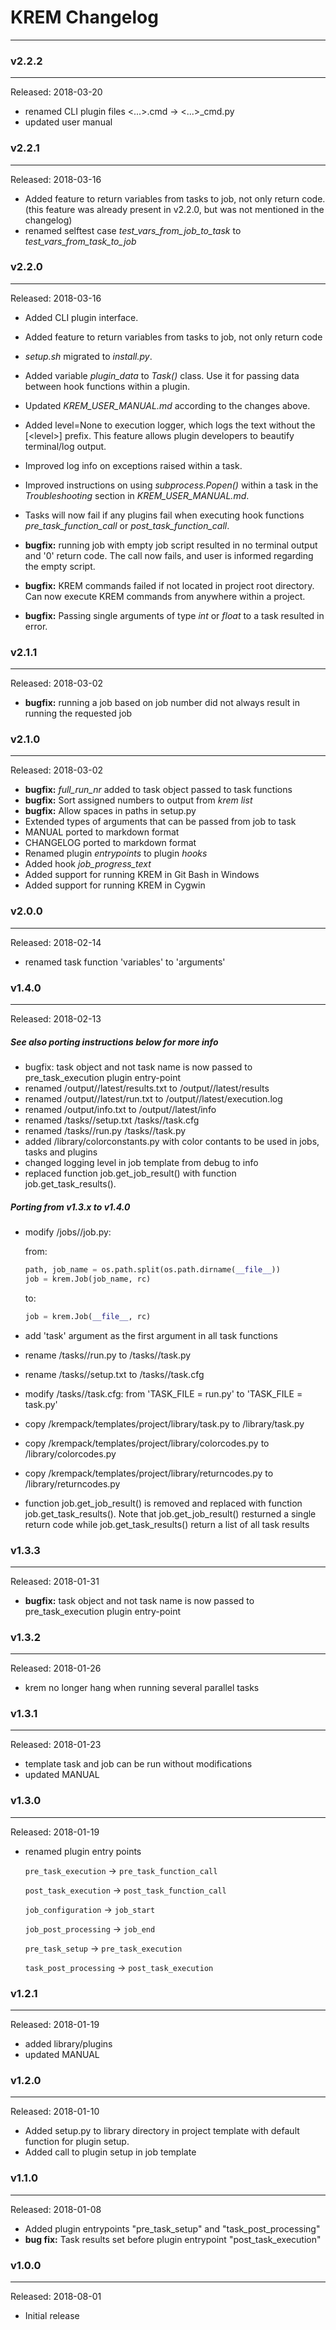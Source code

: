 # KREM Changelog


-----------------------------------------

### v2.2.2
----------

Released: 2018-03-20

* renamed CLI plugin files <...>.cmd -> <...>_cmd.py
* updated user manual


### v2.2.1
----------

Released: 2018-03-16

* Added feature to return variables from tasks to job, not only return code.   (this feature was already present in v2.2.0, but was not mentioned in the changelog)
* renamed selftest case _test_vars_from_job_to_task_ to _test_vars_from_task_to_job_


### v2.2.0
----------

Released: 2018-03-16

* Added CLI plugin interface.
* Added feature to return variables from tasks to job, not only return code
* _setup.sh_ migrated to _install.py_.
* Added variable _plugin\_data_ to _Task()_ class. Use it for passing data between hook functions within a plugin.
* Updated _KREM\_USER\_MANUAL.md_ according to the changes above.

* Added level=None to execution logger, which logs the text without the [\<level\>] prefix. This feature allows plugin developers to beautify terminal/log output.
* Improved log info on exceptions raised within a task.
* Improved instructions on using _subprocess.Popen()_ within a task in the _Troubleshooting_ section in _KREM\_USER\_MANUAL.md_.
* Tasks will now fail if any plugins fail when executing hook functions _pre\_task\_function\_call_ or _post\_task\_function\_call_.

* **bugfix:** running job with empty job script resulted in no terminal output and '0' return code. The call now fails, and user is informed regarding the empty script.
* **bugfix:** KREM commands failed if not located in project root directory. Can now execute KREM commands from anywhere within a project.
* **bugfix:** Passing single arguments of type _int_ or _float_ to a task resulted in error.

### v2.1.1
----------

Released: 2018-03-02

* **bugfix:** running a job based on job number did not always result in running the requested job

### v2.1.0
----------

Released: 2018-03-02

* **bugfix:** _full\_run\_nr_ added to task object passed to task functions
* **bugfix:** Sort assigned numbers to output from _krem list_
* **bugfix:** Allow spaces in paths in setup.py
* Extended types of arguments that can be passed from job to task
* MANUAL ported to markdown format
* CHANGELOG ported to markdown format
* Renamed plugin _entrypoints_ to plugin _hooks_
* Added hook _job\_progress\_text_
* Added support for running KREM in Git Bash in Windows
* Added support for running KREM in Cygwin



### v2.0.0
----------

Released: 2018-02-14

- renamed task function 'variables' to 'arguments'


### v1.4.0
----------

Released: 2018-02-13

##### See also porting instructions below for more info

* bugfix: task object and not task name is now passed to pre_task_execution plugin entry-point
* renamed <krem project>/output/<job>/latest/results.txt to <krem project>/output/<job>/latest/results
* renamed <krem project>/output/<job>/latest/run.txt to <krem project>/output/<job>/latest/execution.log
* renamed <krem project>/output/info.txt to <krem project>/output/<job>/latest/info
* renamed <krem project>/tasks/<task>/setup.txt <krem project>/tasks/<task>/task.cfg
* renamed <krem project>/tasks/<task>/run.py <krem project>/tasks/<task>/task.py
* added <krem project>/library/colorconstants.py with color contants to be used in jobs, tasks and plugins
* changed logging level in job template from debug to info
* replaced function job.get_job_result() with function job.get_task_results().

##### Porting from v1.3.x to v1.4.0

* modify <krem project>/jobs/<job>/job.py:

  from:

  ```python
  path, job_name = os.path.split(os.path.dirname(__file__))
  job = krem.Job(job_name, rc)
  ```

  to:

  ```python
  job = krem.Job(__file__, rc)
  ```

* add 'task' argument as the first argument in all task functions
* rename <krem project>/tasks/<task>/run.py to <krem project>/tasks/<task>/task.py
* rename <krem project>/tasks/<task>/setup.txt to <krem project>/tasks/<task>/task.cfg
* modify <krem project>/tasks/<task>/task.cfg: from 'TASK_FILE = run.py' to 'TASK_FILE = task.py'
* copy <krem installation>/krempack/templates/project/library/task.py to <krem project>/library/task.py
* copy <krem installation>/krempack/templates/project/library/colorcodes.py to <krem project>/library/colorcodes.py
* copy <krem installation>/krempack/templates/project/library/returncodes.py to <krem project>/library/returncodes.py
* function job.get_job_result() is removed and replaced with function job.get_task_results().
  Note that job.get_job_result() resturned a single return code while job.get_task_results() return a list of all task results


### v1.3.3

----------

Released: 2018-01-31

- **bugfix:** task object and not task name is now passed to pre_task_execution plugin entry-point


### v1.3.2

----------

Released: 2018-01-26

* krem no longer hang when running several parallel tasks


### v1.3.1

----------

Released: 2018-01-23

* template task and job can be run without modifications
* updated MANUAL


### v1.3.0

----------

Released: 2018-01-19

* renamed plugin entry points

	`pre_task_execution` -> `pre_task_function_call`

	`post_task_execution` -> `post_task_function_call`

	`job_configuration` -> `job_start`

	`job_post_processing` -> `job_end`

	`pre_task_setup` -> `pre_task_execution`

	`task_post_processing` -> `post_task_execution`

### v1.2.1

------

Released: 2018-01-19

* added library/plugins
* updated MANUAL


### v1.2.0

----------

Released: 2018-01-10

* Added setup.py to library directory in project template with default function for plugin setup.
* Added call to plugin setup in job template

### v1.1.0

----------

Released: 2018-01-08

* Added plugin entrypoints "pre_task_setup" and "task_post_processing"
* **bug fix:** Task results set before plugin entrypoint "post_task_execution"

### v1.0.0

----------

Released: 2018-08-01

- Initial release
